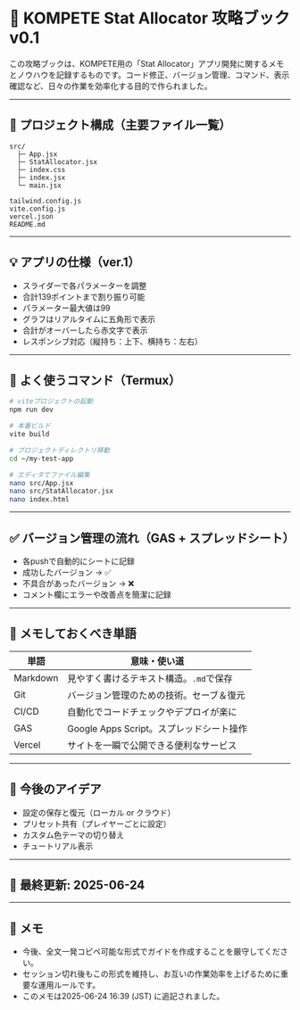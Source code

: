 # 🧠 KOMPETE Stat Allocator 攻略ブック v0.1

この攻略ブックは、KOMPETE用の「Stat Allocator」アプリ開発に関するメモとノウハウを記録するものです。コード修正、バージョン管理、コマンド、表示確認など、日々の作業を効率化する目的で作られました。

---

## 📁 プロジェクト構成（主要ファイル一覧）

```
src/
  ├─ App.jsx
  ├─ StatAllocator.jsx
  ├─ index.css
  ├─ index.jsx
  └─ main.jsx

tailwind.config.js
vite.config.js
vercel.json
README.md
```

---

## 💡 アプリの仕様（ver.1）

- スライダーで各パラメーターを調整
- 合計139ポイントまで割り振り可能
- パラメーター最大値は99
- グラフはリアルタイムに五角形で表示
- 合計がオーバーしたら赤文字で表示
- レスポンシブ対応（縦持ち：上下、横持ち：左右）

---

## 💬 よく使うコマンド（Termux）

```bash
# viteプロジェクトの起動
npm run dev

# 本番ビルド
vite build

# プロジェクトディレクトリ移動
cd ~/my-test-app

# エディタでファイル編集
nano src/App.jsx
nano src/StatAllocator.jsx
nano index.html
```

---

## ✅ バージョン管理の流れ（GAS + スプレッドシート）

- 各pushで自動的にシートに記録
- 成功したバージョン → ✅
- 不具合があったバージョン → ❌
- コメント欄にエラーや改善点を簡潔に記録

---

## 🔖 メモしておくべき単語

| 単語 | 意味・使い道 |
|------|---------------|
| Markdown | 見やすく書けるテキスト構造。`.md`で保存 |
| Git | バージョン管理のための技術。セーブ＆復元 |
| CI/CD | 自動化でコードチェックやデプロイが楽に |
| GAS | Google Apps Script。スプレッドシート操作 |
| Vercel | サイトを一瞬で公開できる便利なサービス |

---

## 🧪 今後のアイデア

- 設定の保存と復元（ローカル or クラウド）
- プリセット共有（プレイヤーごとに設定）
- カスタム色テーマの切り替え
- チュートリアル表示

---

## 📅 最終更新: 2025-06-24

---


## 📝 メモ

- 今後、全文一発コピペ可能な形式でガイドを作成することを厳守してください。
- セッション切れ後もこの形式を維持し、お互いの作業効率を上げるために重要な運用ルールです。
- このメモは2025-06-24 16:39 (JST) に追記されました。

